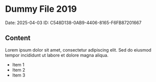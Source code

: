 # Dummy File 2019

Date: 2025-04-03
ID: C548D138-0AB9-4406-8165-F6FB87201667

## Content

Lorem ipsum dolor sit amet, consectetur adipiscing elit.
Sed do eiusmod tempor incididunt ut labore et dolore magna aliqua.

* Item 1
* Item 2
* Item 3

